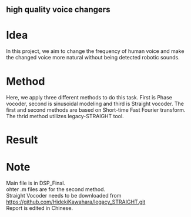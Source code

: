## high quality voice changers

# Idea
In this project, we aim to change the frequency of human voice and make the changed voice more natural without being detected robotic sounds.

# Method
Here, we apply three different methods to do this task. First is Phase vocoder, second is sinusoidal modeling and third is Straight vocoder. 
The first and second methods are based on Short-time Fast Fourier transform.
The thrid method utilizes legacy-STRAIGHT tool.

# Result

# Note
Main file is in DSP_Final. \
ohter .m files are for the second method. \
Straight Vocoder needs to be downloaded from https://github.com/HidekiKawahara/legacy_STRAIGHT.git  \
Report is edited in Chinese.
